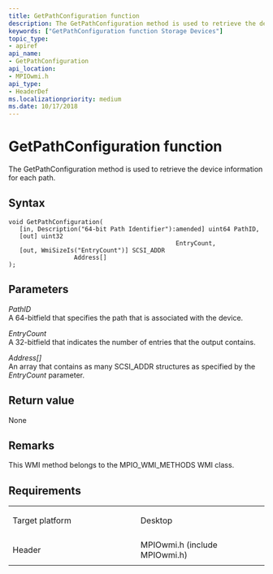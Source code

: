 ```yaml
---
title: GetPathConfiguration function
description: The GetPathConfiguration method is used to retrieve the device information for each path.
keywords: ["GetPathConfiguration function Storage Devices"]
topic_type:
- apiref
api_name:
- GetPathConfiguration
api_location:
- MPIOwmi.h
api_type:
- HeaderDef
ms.localizationpriority: medium
ms.date: 10/17/2018
---
```


# GetPathConfiguration function


The GetPathConfiguration method is used to retrieve the device information for each path.

Syntax
------

```ManagedCPlusPlus
void GetPathConfiguration(
   [in, Description("64-bit Path Identifier"):amended] uint64 PathID,
   [out] uint32                                               EntryCount,
   [out, WmiSizeIs("EntryCount")] SCSI_ADDR                   Address[]
);
```

Parameters
----------

*PathID*   
A 64-bitfield that specifies the path that is associated with the device.

*EntryCount*   
A 32-bitfield that indicates the number of entries that the output contains.

*Address\[\]*   
An array that contains as many SCSI\_ADDR structures as specified by the *EntryCount* parameter.

Return value
------------

None

Remarks
-------

This WMI method belongs to the MPIO\_WMI\_METHODS WMI class.

Requirements
------------

<table>
<colgroup>
<col width="50%" />
<col width="50%" />
</colgroup>
<tbody>
<tr class="odd">
<td align="left"><p>Target platform</p></td>
<td align="left">Desktop</td>
</tr>
<tr class="even">
<td align="left"><p>Header</p></td>
<td align="left">MPIOwmi.h (include MPIOwmi.h)</td>
</tr>
</tbody>
</table>

 

 





